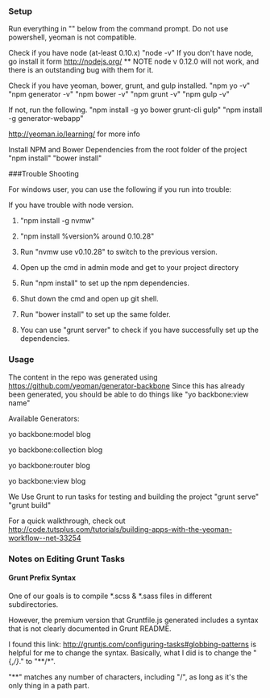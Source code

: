 ### Setup
Run everything in "" below from the command prompt.  Do not use powershell, yeoman is not compatible.

Check if you have node (at-least 0.10.x)
"node -v"
If you don't have node, go install it form http://nodejs.org/
** NOTE node v 0.12.0 will not work, and there is an outstanding bug with them for it.

Check if you have yeoman, bower, grunt, and gulp installed.
"npm yo -v"
"npm generator -v"
"npm bower -v"
"npm grunt -v"
"npm gulp -v"

If not, run the following.
"npm install -g yo bower grunt-cli gulp"
"npm install -g generator-webapp"

http://yeoman.io/learning/ for more info

Install NPM and Bower Dependencies from the root folder of the project
"npm install"
"bower install"

###Trouble Shooting

For windows user, you can use the following if you run into trouble:

If you have trouble with node version.

1. "npm install -g nvmw"

2. "npm install %version% around 0.10.28"

3. Run "nvmw use v0.10.28" to switch to the previous version.

4. Open up the cmd in admin mode and get to your project directory

5. Run "npm install" to set up the npm dependencies.

6. Shut down the cmd and open up git shell.

7. Run "bower install" to set up the same folder.

8. You can use "grunt server" to check if you have successfully set up the dependencies.

### Usage
The content in the repo was generated using https://github.com/yeoman/generator-backbone
Since this has already been generated, you should be able to do things like
"yo backbone:view name"

Available Generators:

yo backbone:model blog

yo backbone:collection blog

yo backbone:router blog

yo backbone:view blog


We Use Grunt to run tasks for testing and building the project
"grunt serve"
"grunt build"

For a quick walkthrough, check out http://code.tutsplus.com/tutorials/building-apps-with-the-yeoman-workflow--net-33254


### Notes on Editing Grunt Tasks

#### Grunt Prefix Syntax

One of our goals is to compile *.scss & *.sass files in different subdirectories.

However, the premium version that Gruntfile.js generated includes a syntax that
is not clearly documented in Grunt README.

I found this link: http://gruntjs.com/configuring-tasks#globbing-patterns is helpful for
me to change the syntax. Basically, what I did is to change the "{,*/}*." to "**/*".

"**"  matches any number of characters, including "/", as long as it's the only thing in a path part.

